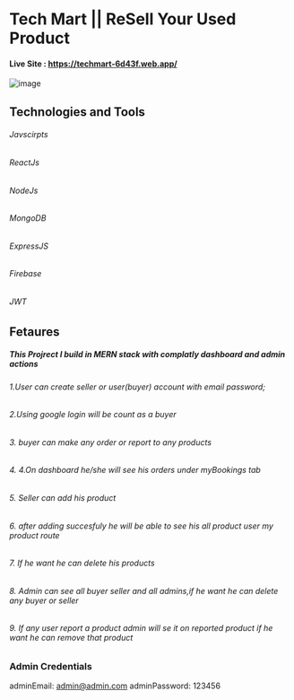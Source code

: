 # Tech Mart || ReSell Your Used Product
#### Live Site : https://techmart-6d43f.web.app/
![image](https://user-images.githubusercontent.com/89724358/204250153-90b1a0fa-d5af-4ba6-91ec-7dabdfe9a6eb.png)



## Technologies and Tools
###### Javscirpts
###### ReactJs
###### NodeJs
###### MongoDB
###### ExpressJS
###### Firebase
###### JWT


## Fetaures
##### This Projrect I build in  MERN stack with complatly dashboard and admin actions
###### 1.User can create seller or user(buyer) account with email password;
###### 2.Using google login will be count as a buyer
###### 3. buyer can make any order or report to any products
###### 4. 4.On dashboard he/she will see his orders under myBookings tab
###### 5. Seller can add his product 
###### 6. after adding succesfuly he will be able to see his all product user my product route
###### 7. If he want he can delete his products
###### 8. Admin can see all buyer seller and all admins,if he want he can delete any buyer or seller
###### 9. If any user report a product admin will se it on reported product if he want he can remove that product


### Admin Credentials
adminEmail: admin@admin.com
adminPassword: 123456
